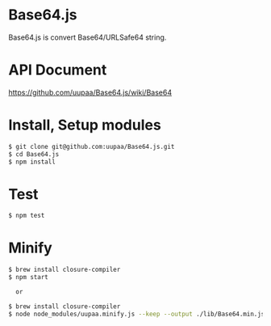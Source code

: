 Base64.js
=========

Base64.js is convert Base64/URLSafe64 string.

# API Document

https://github.com/uupaa/Base64.js/wiki/Base64

# Install, Setup modules

```sh
$ git clone git@github.com:uupaa/Base64.js.git
$ cd Base64.js
$ npm install
```

# Test

```sh
$ npm test
```

# Minify

```sh
$ brew install closure-compiler
$ npm start

  or

$ brew install closure-compiler
$ node node_modules/uupaa.minify.js --keep --output ./lib/Base64.min.js ./lib/Base64.js
```

